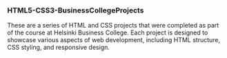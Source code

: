 ### HTML5-CSS3-BusinessCollegeProjects

These are a series of HTML and CSS projects that were completed as part of the course at Helsinki Business College. Each project is designed to showcase various aspects of web development, including HTML structure, CSS styling, and responsive design.

